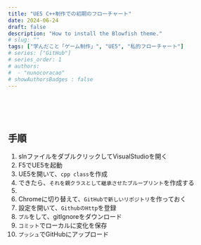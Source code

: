 ```yaml
---
title: "UE5 C++制作での初期のフローチャート"
date: 2024-06-24
draft: false
description: "How to install the Blowfish theme."
# slug: ""
tags: ["学んだこと「ゲーム制作」", "UE5", "私的フローチャート"]
# series: ["GitHub"]
# series_order: 1
# authors:
#  - "nunocoracao"
# showAuthorsBadges : false 
---
```








<br><br><br>
## 手順

1. slnファイルをダブルクリックしてVisualStudioを開く
2. F5でUE5を起動
3. UE5を開いて、```cpp class```を作成
4. できたら、```それを親クラスとして継承させたブループリント```を作成する
5. 
6. Chromeに切り替えて、```GitHubで新しいリポジトリ```を作っておく
7. 設定を開いて、```GithubのHttp```を登録
8. ```プル```をして、gitIgnoreをダウンロード
9. ```コミット```でローカルに変化を保存
10. ```プッシュ```でGitHubにアップロード